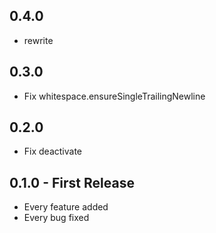 ## 0.4.0
* rewrite

## 0.3.0
* Fix whitespace.ensureSingleTrailingNewline

## 0.2.0
* Fix deactivate

## 0.1.0 - First Release
* Every feature added
* Every bug fixed
